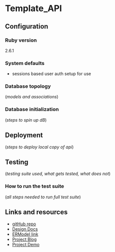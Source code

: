 # Template_API

## Configuration

### Ruby version

2.6.1

### System defaults

- sessions based user auth setup for use

### Database topology

(_models and associations_)

### Database initialization

(_steps to spin up dB_)

## Deployment

(_steps to deploy local copy of api_)

## Testing

(_testing suite used, what gets tested, what does not_)

### How to run the test suite

(_all steps needed to run full test suite_)

## Links and resources

- [gitHub repo](https://github.com/jbshipman/template_api)
- [Design Docs]()
- [ERModel link]()
- [Project Blog]()
- [Project Demo]()
